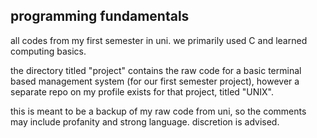 ## programming fundamentals

all codes from my first semester in uni.
we primarily used C and learned computing basics. 

the directory titled "project" contains the raw code for a basic terminal based management system (for our first semester project),
however a separate repo on my profile exists for that project, titled "UNIX".

this is meant to be a backup of my raw code from uni, so the comments may include profanity and strong language. discretion is advised.